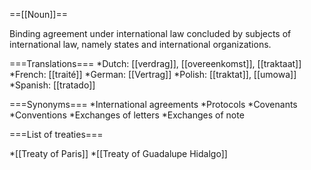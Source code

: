 ==[[Noun]]==

Binding agreement under international law concluded by subjects of international law, namely states and international organizations.

===Translations===
*Dutch: [[verdrag]], [[overeenkomst]], [[traktaat]]
*French: [[traité]]
*German: [[Vertrag]]
*Polish: [[traktat]], [[umowa]]
*Spanish: [[tratado]]

===Synonyms===
*International agreements
*Protocols
*Covenants
*Conventions
*Exchanges of letters
*Exchanges of note

===List of treaties===

*[[Treaty of Paris]]
*[[Treaty of Guadalupe Hidalgo]]